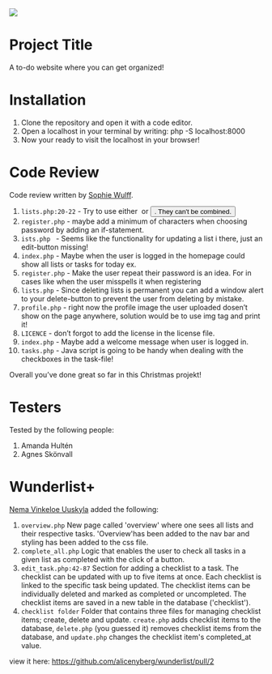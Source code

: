 <img src="https://media.giphy.com/media/h5Kj3oDLtuh6NoRy5x/giphy.gif">

# Project Title

A to-do website where you can get organized!

# Installation

1. Clone the repository and open it with a code editor.
2. Open a localhost in your terminal by writing: php -S localhost:8000
3. Now your ready to visit the localhost in your browser!

# Code Review

Code review written by [Sophie Wulff](https://github.com/sowulff).

1. `lists.php:20-22` - Try to use either <a> or <button>. They can't be combined.
2. `register.php` - maybe add a minimum of characters when choosing password by adding an if-statement.
3. `ists.php ` - Seems like the functionality for updating a list i there, just an edit-button missing!
4. `index.php` - Maybe when the user is logged in the homepage could show all lists or tasks for today ex.
5. `register.php` - Make the user repeat their password is an idea. For in cases like when the user misspells it when registering
6. `lists.php` - Since deleting lists is permanent you can add a window alert to your delete-button to prevent the user from deleting by mistake.
7. `profile.php` - right now the profile image the user uploaded dosen’t show on the page anywhere, solution would be to use img tag and print it!
8. `LICENCE` - don’t forgot to add the license in the license file.
9. `index.php` - Maybe add a welcome message when user is logged in.
10. `tasks.php` - Java script is going to be handy when dealing with the checkboxes in the task-file!

Overall you’ve done great so far in this Christmas projekt!

# Testers

Tested by the following people:

1. Amanda Hultén
2. Agnes Skönvall

# Wunderlist+

[Nema Vinkeloe Uuskyla](https://github.com/patrosk) added the following:

1. `overview.php` New page called 'overview' where one sees all lists and their respective tasks. 'Overview'has been added to the nav bar and styling has been added to the css file.
2. `complete_all.php` Logic that enables the user to check all tasks in a given list as completed with the click of a button.
3. `edit_task.php:42-87` Section for adding a checklist to a task. The checklist can be updated with up to five items at once. Each checklist is linked to the specific task being updated. The checklist items can be individually deleted and marked as completed or uncompleted. The checklist items are saved in a new table in the database ('checklist').
4. `checklist folder` Folder that contains three files for managing checklist items; create, delete and update. `create.php` adds checklist items to the database, `delete.php` (you guessed it) removes checklist items from the database, and `update.php` changes the checklist item's completed_at value.

view it here: https://github.com/alicenyberg/wunderlist/pull/2
